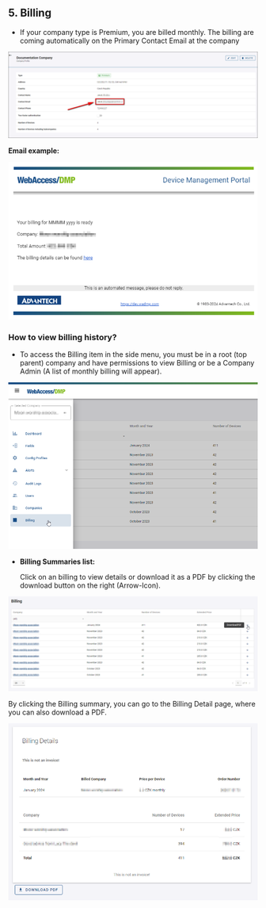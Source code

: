 
##	5. Billing 
* If your company type is Premium, you are billed monthly. The billing are coming automatically on the Primary Contact Email at the company

![Company contact](../../images/companies/primary-contact.png "Company contact")

**Email example:**

![Email example](../../images/companies/EmailExample.png "Email example")

### How to view billing history?

* To access the Billing item in the side menu, you must be in a root (top parent) company and have permissions to view Billing or be a Company Admin (A list of monthly billing will appear).

![View Billing History](../../images/companies/ViewBillingHistory.png "View Billing History")

* **Billing Summaries list:**

  Click on an billing to view details or download it as a PDF by clicking the download button on the right (Arrow-Icon). 

![Billing Summaries List](../../images/companies/BillingSummariesList.png "Billing Summaries List")

  By clicking the Billing summary, you can go to the Billing Detail page, where you can also download a PDF.

![Billing Summaries List](../../images/companies/DownloadPDF.png "Billing Summaries List")
